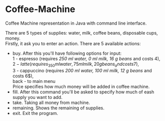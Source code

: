 # Coffee-Machine
Coffee Machine representation in Java with command line interface.

There are 5 types of supplies: water, milk, coffee beans, disposable cups, money.  
Firstly, it ask you to enter an action. There are 5 available actions:
- buy. After this you'll have following options for input:  
  1 - espresso (requires _250 ml water, 0 ml milk, 16 g beans_ and costs 4$),  
  2 - latte (requires _350 ml water, 75 ml milk, 20 g beans_ and costs 7$),  
  3 - cappuccino (requires _200 ml water, 100 ml milk, 12 g beans_ and costs 6$),  
  back - to main menu  
  Price specifies how much money will be added in coffee machine.  
- fill. After this command you'll be asked to specify how much of eash supply you want to add.
- take. Taking all money from machine.
- remaining. Shows the remaining of supplies.
- exit. Exit the program.
